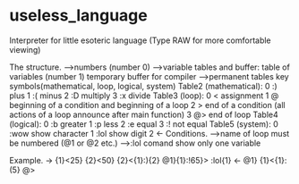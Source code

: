 # useless_language
Interpreter for little esoteric language (Type RAW for more comfortable viewing)

The structure.
-->numbers (number 0)
-->variable tables and buffer:
    table of variables (number 1)
    temporary buffer for compiler
-->permanent tables
    key symbols(mathematical, loop, logical, system)
        Table2 (mathematical):
            0 :) plus
            1 :( minus
            2 :D multiply
            3 :x divide
        Table3 (loop):
            0 < assignment
            1 @ beginning of a condition and beginning of a loop
            2 > end of a condition (all actions of a loop announce after main function)
            3 @> end of loop
        Table4 (logical):
            0 :b greater
            1 :p less
            2 :e equal
            3 :! not equal
        Table5 (system):
            0 :wow show character
            1 :lol show digit
            2 <-
Conditions.
-->name of loop must be numbered (@1 or @2 etc.)
-->:lol comand show only one variable

Example.
->
{1}<25}
{2}<50}
{2}<{1}:){2} 
@1}{1}:!65}>
:lol{1}
<-
@1}
{1}<{1}:(5}
@>
